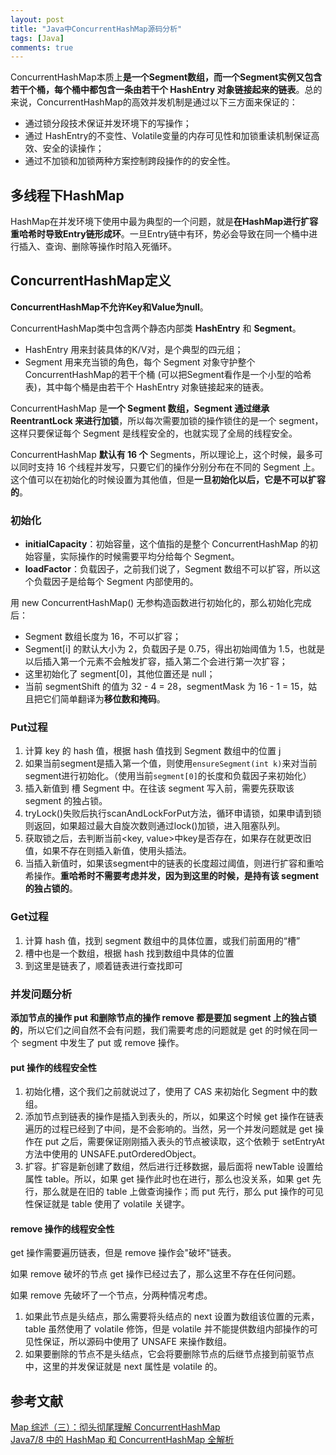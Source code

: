 ```yaml
---
layout: post
title: "Java中ConcurrentHashMap源码分析"
tags: [Java]
comments: true
---
```



ConcurrentHashMap本质上**是一个Segment数组，而一个Segment实例又包含若干个桶，每个桶中都包含一条由若干个 HashEntry 对象链接起来的链表**。总的来说，ConcurrentHashMap的高效并发机制是通过以下三方面来保证的：
- 通过锁分段技术保证并发环境下的写操作；
- 通过 HashEntry的不变性、Volatile变量的内存可见性和加锁重读机制保证高效、安全的读操作；
- 通过不加锁和加锁两种方案控制跨段操作的的安全性。

## 多线程下HashMap
HashMap在并发环境下使用中最为典型的一个问题，就是**在HashMap进行扩容重哈希时导致Entry链形成环**。一旦Entry链中有环，势必会导致在同一个桶中进行插入、查询、删除等操作时陷入死循环。

## ConcurrentHashMap定义
**ConcurrentHashMap不允许Key和Value为null**。

ConcurrentHashMap类中包含两个静态内部类 **HashEntry** 和 **Segment**。
- HashEntry 用来封装具体的K/V对，是个典型的四元组；
- Segment 用来充当锁的角色，每个 Segment 对象守护整个ConcurrentHashMap的若干个桶 (可以把Segment看作是一个小型的哈希表)，其中每个桶是由若干个 HashEntry 对象链接起来的链表。

ConcurrentHashMap 是**一个 Segment 数组，Segment 通过继承 ReentrantLock 来进行加锁**，所以每次需要加锁的操作锁住的是一个 segment，这样只要保证每个 Segment 是线程安全的，也就实现了全局的线程安全。

ConcurrentHashMap **默认有 16 个** Segments，所以理论上，这个时候，最多可以同时支持 16 个线程并发写，只要它们的操作分别分布在不同的 Segment 上。这个值可以在初始化的时候设置为其他值，但是**一旦初始化以后，它是不可以扩容的**。   
### 初始化
- **initialCapacity**：初始容量，这个值指的是整个 ConcurrentHashMap 的初始容量，实际操作的时候需要平均分给每个 Segment。
- **loadFactor**：负载因子，之前我们说了，Segment 数组不可以扩容，所以这个负载因子是给每个 Segment 内部使用的。

用 new ConcurrentHashMap() 无参构造函数进行初始化的，那么初始化完成后：
- Segment 数组长度为 16，不可以扩容；
- Segment[i] 的默认大小为 2，负载因子是 0.75，得出初始阈值为 1.5，也就是以后插入第一个元素不会触发扩容，插入第二个会进行第一次扩容；
- 这里初始化了 segment[0]，其他位置还是 null；
- 当前 segmentShift 的值为 32 - 4 = 28，segmentMask 为 16 - 1 = 15，姑且把它们简单翻译为**移位数和掩码**。

### Put过程
1. 计算 key 的 hash 值，根据 hash 值找到 Segment 数组中的位置 j
2. 如果当前segment是插入第一个值，则使用`ensureSegment(int k)`来对当前segment进行初始化。（使用当前`segment[0]`的长度和负载因子来初始化）
3. 插入新值到 槽 Segment 中。在往该 segment 写入前，需要先获取该 segment 的独占锁。
4. tryLock()失败后执行scanAndLockForPut方法，循环申请锁，如果申请到锁则返回，如果超过最大自旋次数则通过lock()加锁，进入阻塞队列。
5. 获取锁之后，去判断当前<key, value>中key是否存在，如果存在就更改旧值，如果不存在则插入新值，使用头插法。
6. 当插入新值时，如果该segment中的链表的长度超过阈值，则进行扩容和重哈希操作。**重哈希时不需要考虑并发，因为到这里的时候，是持有该 segment 的独占锁的**。

### Get过程
1. 计算 hash 值，找到 segment 数组中的具体位置，或我们前面用的“槽”
2. 槽中也是一个数组，根据 hash 找到数组中具体的位置
3. 到这里是链表了，顺着链表进行查找即可

### 并发问题分析
**添加节点的操作 put 和删除节点的操作 remove 都是要加 segment 上的独占锁的**，所以它们之间自然不会有问题，我们需要考虑的问题就是 get 的时候在同一个 segment 中发生了 put 或 remove 操作。

#### put 操作的线程安全性
1. 初始化槽，这个我们之前就说过了，使用了 CAS 来初始化 Segment 中的数组。
2. 添加节点到链表的操作是插入到表头的，所以，如果这个时候 get 操作在链表遍历的过程已经到了中间，是不会影响的。当然，另一个并发问题就是 get 操作在 put 之后，需要保证刚刚插入表头的节点被读取，这个依赖于 setEntryAt 方法中使用的 UNSAFE.putOrderedObject。
3. 扩容。扩容是新创建了数组，然后进行迁移数据，最后面将 newTable 设置给属性 table。所以，如果 get 操作此时也在进行，那么也没关系，如果 get 先行，那么就是在旧的 table 上做查询操作；而 put 先行，那么 put 操作的可见性保证就是 table 使用了 volatile 关键字。

#### remove 操作的线程安全性
get 操作需要遍历链表，但是 remove 操作会"破坏"链表。

如果 remove 破坏的节点 get 操作已经过去了，那么这里不存在任何问题。

如果 remove 先破坏了一个节点，分两种情况考虑。   
1. 如果此节点是头结点，那么需要将头结点的 next 设置为数组该位置的元素，table 虽然使用了 volatile 修饰，但是 volatile 并不能提供数组内部操作的可见性保证，所以源码中使用了 UNSAFE 来操作数组。
2. 如果要删除的节点不是头结点，它会将要删除节点的后继节点接到前驱节点中，这里的并发保证就是 next 属性是 volatile 的。


## 参考文献
[Map 综述（三）：彻头彻尾理解 ConcurrentHashMap](https://blog.csdn.net/justloveyou_/article/details/72783008)     
[Java7/8 中的 HashMap 和 ConcurrentHashMap 全解析](https://javadoop.com/post/hashmap)    
